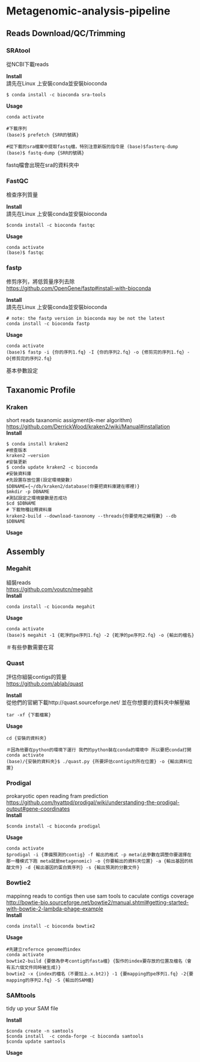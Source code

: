 # Metagenomic-analysis-pipeline 

## Reads Download/QC/Trimming

### SRAtool
從NCBI下載reads

**Install**  
請先在Linux 上安裝conda並安裝bioconda  
```
$ conda install -c bioconda sra-tools
```  

**Usage**  
```
conda activate

#下載序列
(base)$ prefetch {SRR的號碼}  

#從下載的sra檔案中提取fastq檔，特別注意新版的指令是 (base)$fasterq-dump
(base)$ fastq-dump {SRR的號碼} 
``` 
fastq檔會出現在sra的資料夾中

### FastQC
檢查序列質量

**Install**  
請先在Linux 上安裝conda並安裝bioconda  
```
$conda install -c bioconda fastqc
```  

**Usage**  
```
conda activate
(base)$ fastqc
```

### fastp
修剪序列，將低質量序列去除  
https://github.com/OpenGene/fastp#install-with-bioconda

**Install**   
請先在Linux 上安裝conda並安裝bioconda  
```
# note: the fastp version in bioconda may be not the latest
conda install -c bioconda fastp
```  

**Usage**  
```
conda activate
(base)$ fastp -i {你的序列1.fq} -I {你的序列2.fq} -o {修剪完的序列1.fq} -O{修剪完的序列2.fq}
```
基本參數設定

## Taxanomic Profile
### Kraken
short reads taxanomic assigment(k-mer algorithm)  
https://github.com/DerrickWood/kraken2/wiki/Manual#installation  
**Install**  
```
$ conda install kraken2
#檢查版本
kraken2 –version
#安裝更新
$ conda update kraken2 -c bioconda
#安裝資料庫
#先設置存放位置(設定環境變數)
$DBNAME={~/db/kraken2/database(你要把資料庫建在哪裡)}
$mkdir -p DBNAME
#測試設定之環境變數是否成功
$cd $DBNAME
# 下載物種註釋資料庫
kraken2-build --download-taxonomy --threads{你要使用之線程數} --db $DBNAME
```
**Usage**  

## Assembly
### Megahit
組裝reads  
https://github.com/voutcn/megahit  
**Install**  
```
conda install -c bioconda megahit
```   
**Usage**  
```
conda activate
(base)$ megahit -1 {乾淨的pe序列1.fq} -2 {乾淨的pe序列2.fq} -o {輸出的檔名} 
```   
＃有些參數需要在寫  

### Quast
評估你組裝contigs的質量  
https://github.com/ablab/quast  

**Install**  
從他們的官網下載http://quast.sourceforge.net/ 並在你想要的資料夾中解壓縮  
```
tar -xf {下載檔案}
```

**Usage**  
```
cd {安裝的資料夾}

＃因為他要在python的環境下運行 我們的python裝在conda的環境中 所以要把conda打開
conda activate
(base)/{安裝的資料夾}$ ./quast.py {所要評估contigs的所在位置} -o {輸出資料位置}
```


### Prodigal
prokaryotic open reading fram prediction  
https://github.com/hyattpd/prodigal/wiki/understanding-the-prodigal-output#gene-coordinates    
**Install**    
```
$conda install -c bioconda prodigal
```  
**Usage**   
```
conda activate
$prodigal -i {準備預測的contig} -f 輸出的格式 -p meta(此參數在調整你要選擇在那一種模式下跑 meta就是metagenomic) -o {你要輸出的資料夾位置} -a {輸出基因的核酸文件} -d {輸出基因的蛋白質序列} -s {輸出預測的分數文件}
```


### Bowtie2
mappinng reads to contigs then use sam tools to caculate contigs coverage   
http://bowtie-bio.sourceforge.net/bowtie2/manual.shtml#getting-started-with-bowtie-2-lambda-phage-example  
**Install**    
```
conda install -c bioconda bowtie2
```  
**Usage**   
```
#先建立refernce genome的index
conda activate
bowtie2-build {要做為參考contig的fasta檔} {製作的index要存放的位置及檔名（會有五六個文件同時被生成)}
bowtie2 -x {index的檔名（不要加上.x.bt2)} -1 {要mapping的pe序列1.fq} -2{要mapping的序列2.fq} -S {輸出的SAM檔}
```

### SAMtools
tidy up your SAM file
   
**Install**    
```
$conda create -n samtools
$conda install  -c conda-forge -c bioconda samtools
$conda update samtools
```  
**Usage**   
```

```





